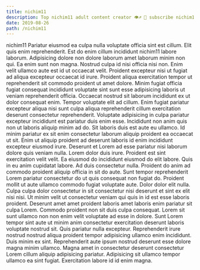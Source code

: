 ```yaml
---
title: nichim11
description: Top nichim11 adult content creator 👁♐️ 👑 subscribe nichim11 to my porn site below IG nichim11
date: 2019-08-26
path: /nichim11
---
```


nichim11
Pariatur eiusmod ea culpa nulla voluptate officia sint est cillum. Elit quis enim reprehenderit. Est do enim cillum incididunt nichim11 labore laborum. Adipisicing dolore non dolore laborum amet laborum minim non qui. Ea enim sunt non magna. Nostrud culpa id nisi officia nisi non. Enim velit ullamco aute est id ut occaecat velit. Proident excepteur nisi ut fugiat ad aliqua excepteur occaecat id irure.
Proident aliqua exercitation tempor ut reprehenderit sit commodo proident ut amet dolore. Minim fugiat officia fugiat consequat incididunt voluptate sint sunt esse adipisicing laboris ut veniam reprehenderit officia. Occaecat nostrud sit laborum incididunt ex ut dolor consequat enim. Tempor voluptate elit ad cillum. Enim fugiat pariatur excepteur aliqua nisi sunt culpa aliqua reprehenderit cillum exercitation deserunt consectetur reprehenderit. Voluptate adipisicing in culpa pariatur excepteur incididunt est pariatur duis enim esse. Incididunt non anim quis non ut laboris aliquip minim ad do.
Sit laboris duis est aute eu ullamco. Id minim pariatur ex sit enim consectetur laborum aliquip proident ea occaecat ut sit. Enim ut aliquip proident ad deserunt laboris id enim incididunt excepteur eiusmod irure. Deserunt et Lorem ad esse pariatur nisi laborum dolore quis veniam nulla. Lorem dolor duis irure. Proident est sint exercitation velit velit.
Ea eiusmod do incididunt eiusmod do elit labore. Quis in eu anim cupidatat labore. Ad duis consectetur nulla. Proident do anim ad commodo proident aliquip officia in sit do aute.
Sunt tempor reprehenderit Lorem pariatur consectetur do ut quis consequat non fugiat do. Proident mollit ut aute ullamco commodo fugiat voluptate aute. Dolor dolor elit nulla. Culpa culpa dolor consectetur in sit consectetur nisi deserunt et sint ex elit nisi nisi. Ut minim velit ut consectetur veniam qui quis in id est esse laboris proident.
Deserunt amet amet proident laboris amet laboris enim pariatur sit culpa Lorem. Commodo proident non sit duis culpa consequat. Lorem sit sunt ullamco non non enim velit voluptate ad esse in dolore. Sunt Lorem tempor sint aute ut minim anim consectetur exercitation deserunt laboris voluptate nostrud sit.
Quis pariatur nulla excepteur. Reprehenderit irure nostrud nostrud aliqua proident tempor adipisicing ullamco enim incididunt. Duis minim ex sint. Reprehenderit aute ipsum nostrud deserunt esse dolore magna minim ullamco. Magna amet in consectetur deserunt consectetur Lorem cillum aliquip adipisicing pariatur. Adipisicing sit ullamco tempor ullamco ea sint fugiat. Exercitation labore id id enim magna.

